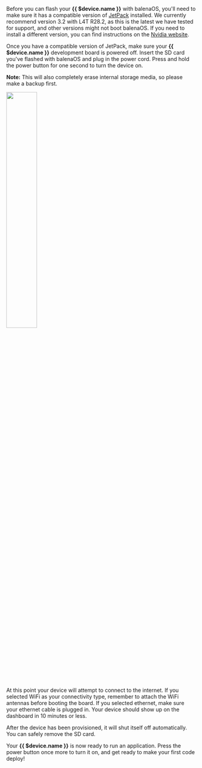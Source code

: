 Before you can flash your **{{ $device.name }}** with balenaOS, you'll need to make sure it has a compatible version of [JetPack](https://developer.nvidia.com/embedded/jetpack) installed. We currently recommend version 3.2 with L4T R28.2, as this is the latest we have tested for support, and other versions might not boot balenaOS. If you need to install a different version, you can find instructions on the [Nvidia website](http://docs.nvidia.com/jetpack-l4t/#developertools/mobile/jetpack/l4t/3.2/install.htm).

Once you have a compatible version of JetPack, make sure your **{{ $device.name }}** development board is powered off. Insert the SD card you've flashed with balenaOS and plug in the power cord. Press and hold the power button for one second to turn the device on. 

__Note:__ This will also completely erase internal storage media, so please make a backup first.

<img src="/img/jetson-tx2/tx2devboard.png" width="40%">

At this point your device will attempt to connect to the internet. If you selected WiFi as your connectivity type, remember to attach the WiFi antennas before booting the board. If you selected ethernet, make sure your ethernet cable is plugged in. Your device should show up on the dashboard in 10 minutes or less.

After the device has been provisioned, it will shut itself off automatically. You can safely remove the SD card. 

Your **{{ $device.name }}** is now ready to run an application. Press the power button once more to turn it on, and get ready to make your first code deploy!